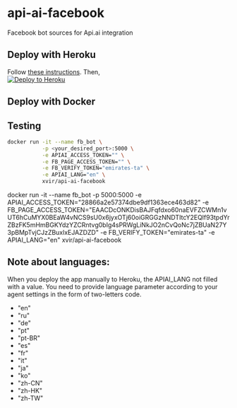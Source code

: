 # api-ai-facebook
Facebook bot sources for Api.ai integration

## Deploy with Heroku
Follow [these instructions](https://docs.api.ai/docs/facebook-integration#hosting-fb-messenger-bot-with-heroku).
Then,  
[![Deploy to Heroku](https://www.herokucdn.com/deploy/button.svg)](https://heroku.com/deploy)

## Deploy with Docker

## Testing

```bash
docker run -it --name fb_bot \
           -p <your_desired_port>:5000 \
           -e APIAI_ACCESS_TOKEN="" \
           -e FB_PAGE_ACCESS_TOKEN="" \
           -e FB_VERIFY_TOKEN="emirates-ta" \
           -e APIAI_LANG="en" \
           xvir/api-ai-facebook
```

docker run -it --name fb_bot -p 5000:5000 -e APIAI_ACCESS_TOKEN="28866a2e57374dbe9df1363ece463d82" -e FB_PAGE_ACCESS_TOKEN="EAACDcONKDisBAJFqfdxo60naEVFZCWMn1vUT6hCuMYX0BEaW4vNCS9sU0x6jyxOTj60oiGRGGzNNDTItcY2EQlf93tpdYrZBzFK5mHmBGKYdzYZCRntvg0bIg4sPRWgLiNkJO2nCvQoNc7jZBUaN27Y3pBMpTvjCJzZBuxlxEJAZDZD" -e FB_VERIFY_TOKEN="emirates-ta" -e APIAI_LANG="en"  xvir/api-ai-facebook

## Note about languages:
When you deploy the app manually to Heroku, the APIAI_LANG not filled with a value.
You need to provide language parameter according to your agent settings in the form of two-letters code.

 * "en"
 * "ru"
 * "de"
 * "pt"
 * "pt-BR"
 * "es"
 * "fr"
 * "it"
 * "ja"
 * "ko"
 * "zh-CN"
 * "zh-HK"
 * "zh-TW"
